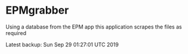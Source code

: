 # EPMgrabber
Using a database from the EPM app this application scrapes the files as required


Latest backup: Sun Sep 29 01:27:01 UTC 2019

